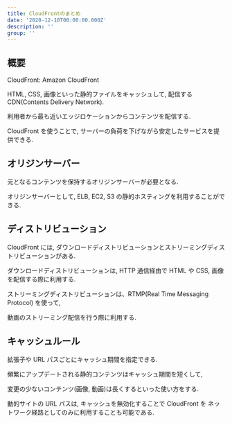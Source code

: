 ```yaml
---
title: CloudFrontのまとめ
date: '2020-12-10T00:00:00.000Z'
description: ''
group: ''
---
```


## 概要

CloudFront: Amazon CloudFront

HTML, CSS, 画像といった静的ファイルをキャッシュして, 配信する CDN(Contents Delivery Network).

利用者から最も近いエッジロケーションからコンテンツを配信する.

CloudFront を使うことで, サーバーの負荷を下げながら安定したサービスを提供できる.

## オリジンサーバー

元となるコンテンツを保持するオリジンサーバーが必要となる.

オリジンサーバーとして, ELB, EC2, S3 の静的ホスティングを利用することができる.

## ディストリビューション

CloudFront には, ダウンロードディストリビューションとストリーミングディストリビューションがある.

ダウンロードディストリビューションは, HTTP 通信経由で HTML や CSS, 画像を配信する際に利用する.

ストリーミングディストリビューションは、RTMP(Real Time Messaging Protocol) を使って,

動画のストリーミング配信を行う際に利用する.

## キャッシュルール

拡張子や URL パスごとにキャッシュ期間を指定できる.

頻繁にアップデートされる静的コンテンツはキャッシュ期間を短くして,

変更の少ないコンテンツ(画像, 動画)は長くするといった使い方をする.

動的サイトの URL パスは, キャッシュを無効化することで CloudFront を
ネットワーク経路としてのみに利用することも可能である.

